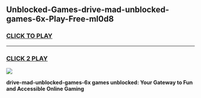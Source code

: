 
## Unblocked-Games-drive-mad-unblocked-games-6x-Play-Free-ml0d8
<h3>
<a href="https://premium76.site?title=drive-mad-unblocked-games-6x&ref=10A">CLICK TO PLAY</a></h3>
<hr>

<h3>
<a href="https://premium76.site?title=drive-mad-unblocked-games-6x&ref=10A">CLICK 2 PLAY</a>
  
</h3>

<a href="https://premium76.site?title=drive-mad-unblocked-games-6x&ref=10A"><img src="https://clearcache.store/games.png"></a>


**drive-mad-unblocked-games-6x games unblocked: Your Gateway to Fun and Accessible Online Gaming**
